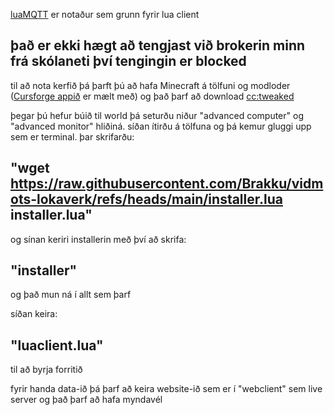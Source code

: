 [luaMQTT](https://github.com/WhyKickAmooCow/luamqtt-computercraft) er notaður sem grunn fyrir lua client

## það er ekki hægt að tengjast við brokerin minn frá skólaneti því tengingin er blocked

til að nota kerfið þá þarft þú að hafa Minecraft á tölfuni og modloder ([Cursforge appið](https://www.curseforge.com/download/app) er mælt með) og það þarf að download [cc:tweaked](https://www.curseforge.com/minecraft/mc-mods/cc-tweaked)

þegar þú hefur búið til world þá seturðu niður "advanced computer" og "advanced monitor" hliðiná. síðan ítirðu á tölfuna og þá kemur gluggi upp sem er terminal. þar skrifarðu:

## "wget https://raw.githubusercontent.com/Brakku/vidmots-lokaverk/refs/heads/main/installer.lua installer.lua" 

og sínan keriri installerin með því að skrifa:

## "installer" 

og það mun ná í allt sem þarf

síðan keira:

## "luaclient.lua"

til að byrja forritið


fyrir handa data-ið þá þarf að keira website-ið sem er í "webclient" sem live server og það þarf að hafa myndavél
